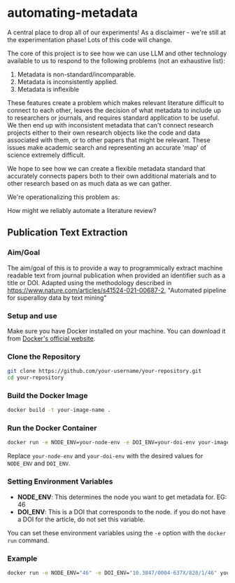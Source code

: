# automating-metadata

A central place to drop all of our experiments! As a disclaimer - we're still at the experimentation phase! Lots of this code will change. 

The core of this project is to see how we can use LLM and other technology available to us to respond to the following problems (not an exhaustive list): 

1. Metadata is non-standard/incomparable. 
2. Metadata is inconsistently applied.
3. Metadata is inflexible

These features create a problem which makes relevant literature difficult to connect to each other, leaves the decision of what metadata to include up to researchers or journals, and requires standard application to be useful. We then end up with inconsistent metadata that can't connect research projects either to their own research objects like the code and data associated with them, or to other papers that might be relevant. These issues make academic search and representing an accurate 'map' of science extremely difficult. 

We hope to see how we can create a flexible metadata standard that accurately connects papers both to their own additional materials and to other research based on as much data as we can gather. 

We're operationalizing this problem as: 

How might we reliably automate a literature review? 

## Publication Text Extraction
### Aim/Goal
The aim/goal of this is to provide a way to programmically extract machine readable text from journal publication when provided an identifier such as a title or DOI.
Adapted using the methodology described in https://www.nature.com/articles/s41524-021-00687-2, "Automated pipeline for superalloy data by text mining"

### Setup and use

Make sure you have Docker installed on your machine. You can download it from [Docker's official website](https://www.docker.com/get-started).

### Clone the Repository

```bash
git clone https://github.com/your-username/your-repository.git
cd your-repository
```

### Build the Docker Image

```bash
docker build -t your-image-name .
```

### Run the Docker Container

```bash
docker run -e NODE_ENV=your-node-env -e DOI_ENV=your-doi-env your-image-name
```

Replace `your-node-env` and `your-doi-env` with the desired values for `NODE_ENV` and `DOI_ENV`.

### Setting Environment Variables

- **NODE_ENV**: This determines the node you want to get metadata for. EG: 46
- **DOI_ENV**: This is a DOI that corresponds to the node. if you do not have a DOI for the article, do not set this variable. 

You can set these environment variables using the `-e` option with the `docker run` command.

### Example

```bash
docker run -e NODE_ENV="46" -e DOI_ENV="10.3847/0004-637X/828/1/46" your-image-name
```

